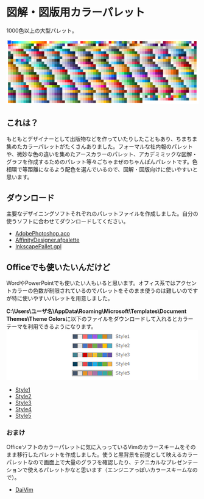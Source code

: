 # 図解・図版用カラーパレット
1000色以上の大型パレット。

![](img/img201202.png)

## これは？
もともとデザイナーとして出版物などを作っていたりしたこともあり、ちまちま集めたカラーパレットがたくさんありました。フォーマルな社内報のパレットや、微妙な色の違いを集めたアースカラーのパレット、アカデミミックな図解・グラフを作成するためのパレット等々ごちゃまぜのちゃんぽんパレットです。色相環で等距離になるよう配色を選んでいるので、図解・図版向けに使いやすいと思います。


## ダウンロード
主要なデザイニングソフトそれぞれのパレットファイルを作成しました。自分の使うソフトに合わせてダウンロードしてください。
* [AdobePhotoshop.aco](contents/AdobePhotoshop.aco)
* [AffinityDesigner.afpalette](contents/AffinityDesigner.afpalette)
* [InkscapePallet.gpl](contents/InkscapePallet.gpl)

## Officeでも使いたいんだけど
WordやPowerPointでも使いたい人もいると思います。オフィス系ではアクセントカラーの色数が制限されているのでパレットをそのまま使うのは難しいのですが特に使いやすいパレットを用意しました。

**C:\Users\ユーザ名\AppData\Roaming\Microsoft\Templates\Document Themes\Theme Colors**に以下のファイルをダウンロードして入れるとカラーテーマを利用できるようになります。
![](img/img201203.png)

* [Style1](contents/Style1.xml)
* [Style2](contents/Style2.xml)
* [Style3](contents/Style3.xml)
* [Style4](contents/Style4.xml)
* [Style5](contents/Style5.xml)

### おまけ
Officeソフトのカラーパレットに気に入っっているVimのカラースキームをそのまま移行したパレットを作成しました。使うと黒背景を前提として映えるカラーパレットなので画面上で大量のグラフを確認したり、テクニカルなプレゼンテーションで使えるパレットかなと思います（エンジニアっぽいカラースキームなので）。

* [DaiVim](contents/DaiVim.xml)
